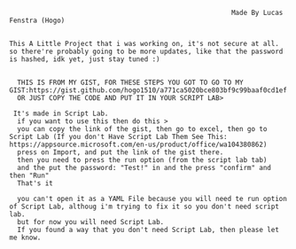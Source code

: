                                                             Made By Lucas Fenstra (Hogo)


    This A Little Project that i was working on, it's not secure at all. so there're probably going to be more updates, like that the password is hashed, idk yet, just stay tuned :)

     
      THIS IS FROM MY GIST, FOR THESE STEPS YOU GOT TO GO TO MY GIST:https://gist.github.com/hogo1510/a771ca5020bce803bf9c99baaf0cd1ef
      OR JUST COPY THE CODE AND PUT IT IN YOUR SCRIPT LAB>
      
     It's made in Script Lab.
      if you want to use this then do this >
      you can copy the link of the gist, then go to excel, then go to Script Lab (If you don't Have Script Lab Them See This: https://appsource.microsoft.com/en-us/product/office/wa104380862)
      press on Import, and put the link of the gist there.
      then you need to press the run option (from the script lab tab)
      and the put the password: "Test!" in and the press "confirm" and then "Run"
      That's it
      
      you can't open it as a YAML File because you will need te run option of Script Lab, althoug i'm trying to fix it so you don't need script lab.
      but for now you will need Script Lab.
      If you found a way that you don't need Script Lab, then please let me know.
    
